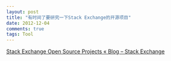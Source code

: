 ```yaml
---
layout: post
title: "有时间了要研究一下Stack Exchange的开源项目"
date: 2012-12-04
comments: true
tags: Tool
---
```

<a href="http://blog.stackoverflow.com/2012/02/stack-exchange-open-source-projects/">Stack Exchange Open Source Projects « Blog – Stack Exchange</a><br /><blockquote></blockquote>